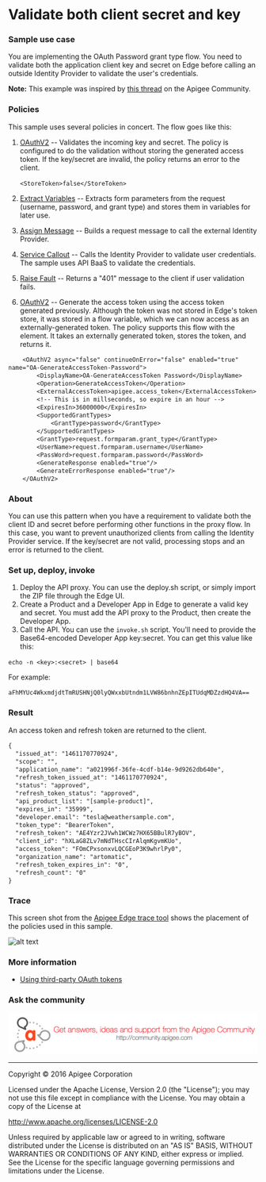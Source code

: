 # Validate both client secret and key

### Sample use case

You are implementing the OAuth Password grant type flow. You need to validate both the application client key and secret on Edge before calling an outside Identity Provider to validate the user's credentials.   

**Note:** This example was inspired by [this thread](https://community.apigee.com/questions/20774/validating-both-client-id-and-secret.html) on the Apigee Community. 

### Policies 

This sample uses several policies in concert. The flow goes like this:

1. [OAuthV2](http://docs.apigee.com/api-services/content/oauthv2-policy) -- Validates the incoming key and secret. The policy is configured to do the validation without storing the generated access token. If the key/secret are invalid, the policy returns an error to the client. 

    `<StoreToken>false</StoreToken>`

2. [Extract Variables](http://docs.apigee.com/api-services/reference/extract-variables-policy) -- Extracts form parameters from the request (username, password, and grant type) and stores them in variables for later use.
3. [Assign Message](http://docs.apigee.com/api-services/reference/assign-message-policy) -- Builds a request message to call the external Identity Provider. 
4. [Service Callout](http://docs.apigee.com/api-services/reference/service-callout-policy) -- Calls the Identity Provider to validate user credentials. The sample uses API BaaS to validate the credentials. 
5. [Raise Fault](http://docs.apigee.com/api-services/reference/raise-fault-policy) -- Returns a "401" message to the client if user validation fails.
6. [OAuthV2](http://docs.apigee.com/api-services/content/oauthv2-policy) -- Generate the access token using the access token generated previously. Although the token was not stored in Edge's token store, it was stored in a flow variable, which we can now access as an externally-generated token. The policy supports this flow with the <ExternalAccessToken> element. It takes an externally generated token, stores the token, and returns it. 

```
    <OAuthV2 async="false" continueOnError="false" enabled="true" name="OA-GenerateAccessToken-Password">
        <DisplayName>OA-GenerateAccessToken Password</DisplayName>
        <Operation>GenerateAccessToken</Operation>
        <ExternalAccessToken>apigee.access_token</ExternalAccessToken>
        <!-- This is in millseconds, so expire in an hour -->
        <ExpiresIn>36000000</ExpiresIn>
        <SupportedGrantTypes>
            <GrantType>password</GrantType>
        </SupportedGrantTypes>
        <GrantType>request.formparam.grant_type</GrantType>
        <UserName>request.formparam.username</UserName>
        <PassWord>request.formparam.password</PassWord>
        <GenerateResponse enabled="true"/>
        <GenerateErrorResponse enabled="true"/>
    </OAuthV2>
```
 

### About

You can use this pattern when you have a requirement to validate both the client ID and secret before performing other functions in the proxy flow. In this case, you want to prevent unauthorized clients from calling the Identity Provider service. If the key/secret are not valid, processing stops and an error is returned to the client.  

### Set up, deploy, invoke

1. Deploy the API proxy. You can use the deploy.sh script, or simply import the ZIP file through the Edge UI.
2. Create a Product and a Developer App in Edge to generate a valid key and secret. You must add the API proxy to the Product, then create the Developer App. 
3. Call the API. You can use the `invoke.sh` script. You'll need to provide the Base64-encoded Developer App key:secret. You can get this value like this:

`echo -n <key>:<secret> | base64`

For example:

```echo -n hXLaG8ZLfv7mNdTHscCIrAlqmKgvmKUo:nxgdJHMGj06stt8T | base64
aFhMYUc4WkxmdjdtTmRUSHNjQ0lyQWxxbUtndm1LVW86bnhnZEpITUdqMDZzdHQ4VA==
```


### Result

An access token and refresh token are returned to the client. 

```
{
  "issued_at": "1461170770924",
  "scope": "",
  "application_name": "a021996f-36fe-4cdf-b14e-9d9262db640e",
  "refresh_token_issued_at": "1461170770924",
  "status": "approved",
  "refresh_token_status": "approved",
  "api_product_list": "[sample-product]",
  "expires_in": "35999",
  "developer.email": "tesla@weathersample.com",
  "token_type": "BearerToken",
  "refresh_token": "AE4Yzr2JVwh1WCWz7HX65BBulR7yBOV",
  "client_id": "hXLaG8ZLv7mNdTHscCIrAlqmKgvmKUo",
  "access_token": "FOmCPxsonxvLQCGEoP3K9whrlPy0",
  "organization_name": "artomatic",
  "refresh_token_expires_in": "0",
  "refresh_count": "0"
}
```

### Trace

This screen shot from the [Apigee Edge trace tool](http://apigee.com/docs/api-services/content/using-trace-tool-0) shows the placement of the policies used in this sample. 

![alt text](../../images/oauth-validate-key-secret.png)

### More information

* [Using third-party OAuth tokens](http://docs.apigee.com/api-services/content/use-third-party-oauth-system)


### Ask the community

[![alt text](../../images/apigee-community.png "Apigee Community is a great place to ask questions and find answers about developing API proxies. ")](https://community.apigee.com?via=github)

---

Copyright © 2016 Apigee Corporation

Licensed under the Apache License, Version 2.0 (the "License"); you may not use
this file except in compliance with the License. You may obtain a copy
of the License at

http://www.apache.org/licenses/LICENSE-2.0

Unless required by applicable law or agreed to in writing, software
distributed under the License is distributed on an "AS IS" BASIS,
WITHOUT WARRANTIES OR CONDITIONS OF ANY KIND, either express or implied.
See the License for the specific language governing permissions and
limitations under the License.
